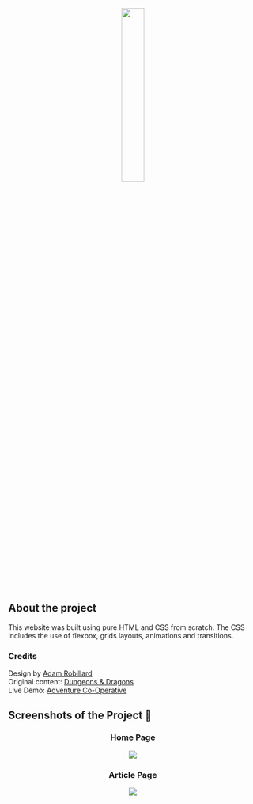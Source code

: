 <div align='center'><img style="width:30%" src='https://drive.google.com/uc?id=1pT4gxSZTar1smkewjowmruJG0_VmvlPh&export=view'/></div>

<h2>About the project</h2>

  <p>This website was built using pure HTML and CSS from scratch. The CSS includes the use of flexbox, grids layouts, animations and transitions.</p>

<h3>Credits</h3>
<p>Design by <a href='https://adamrobillard.ca/'>Adam Robillard</a>
  <br>
Original content: <a href='https://www.dndbeyond.com/'>Dungeons & Dragons</a><br>
Live Demo: <a href='https://cort0038.github.io/mad9013-project-two-page-site/'>Adventure Co-Operative</a></p>

<h2>Screenshots of the Project 📸</h2>
<h3 align='center'>Home Page</h3>
<div align='center'>
<img src='https://drive.google.com/uc?id=1MoyWbmVSqgEPMbiWQbGm0Z9nX0n9LY-c&export=view'/>
<h3 align='center'>Article Page</h3>
<img src='https://drive.google.com/uc?id=1VzvSwUPtotdPPmYInbJvRv2a6iObELMf&export=view'/>


</div>
